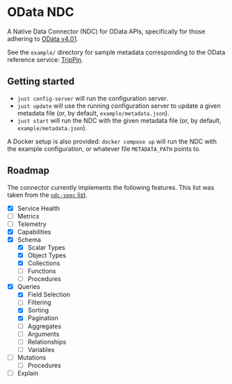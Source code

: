 # OData NDC

A Native Data Connector (NDC) for OData APIs, specifically for those adhering
to [OData v4.01](https://docs.oasis-open.org/odata/odata/v4.01/).

See the `example/` directory for sample metadata corresponding to the OData
reference service: [TripPin](https://services.odata.org/V4/TripPinServiceRW).

## Getting started

* `just config-server` will run the configuration server.
* `just update` will use the running configuration server to update a given
  metadata file (or, by default, `example/metadata.json`).
* `just start` will run the NDC with the given metadata file (or, by default,
  `example/metadata.json`).

A Docker setup is also provided: `docker compose up` will run the NDC with the
example configuration, or whatever file `METADATA_PATH` points to.

## Roadmap

The connector currently implements the following features. This list was taken
from the [`ndc-spec` list](https://hasura.github.io/ndc-spec).

- [X] Service Health
- [ ] Metrics
- [ ] Telemetry
- [X] Capabilities
- [X] Schema
    - [X] Scalar Types
    - [X] Object Types
    - [X] Collections
    - [ ] Functions
    - [ ] Procedures
- [X] Queries
    - [X] Field Selection
    - [ ] Filtering
    - [X] Sorting
    - [X] Pagination
    - [ ] Aggregates
    - [ ] Arguments
    - [ ] Relationships
    - [ ] Variables
- [ ] Mutations
    - [ ] Procedures
- [ ] Explain
